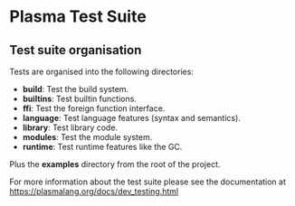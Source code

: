 
Plasma Test Suite
=================

Test suite organisation
-----------------------

Tests are organised into the following directories:

 * **build**: Test the build system.
 * **builtins**: Test builtin functions.
 * **ffi**: Test the foreign function interface.
 * **language**: Test language features (syntax and semantics).
 * **library**: Test library code.
 * **modules**: Test the module system.
 * **runtime**: Test runtime features like the GC.

Plus the **examples** directory from the root of the project.

For more information about the test suite please see the documentation at
https://plasmalang.org/docs/dev_testing.html

